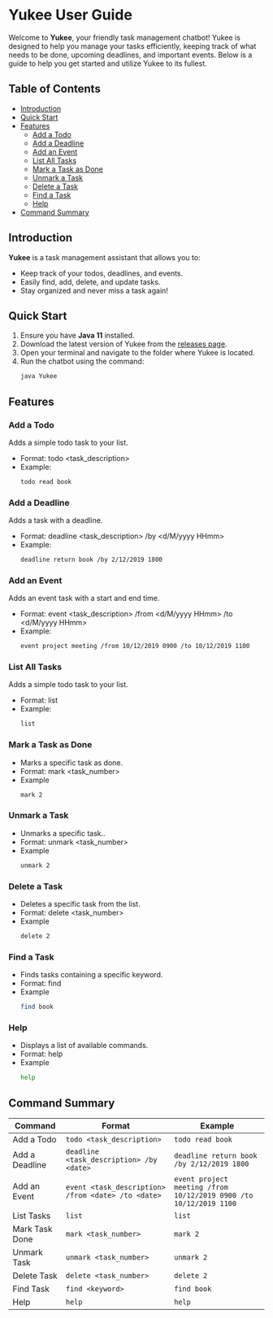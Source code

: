 # Yukee User Guide

Welcome to **Yukee**, your friendly task management chatbot! Yukee is designed to help you manage your tasks efficiently, keeping track of what needs to be done, upcoming deadlines, and important events. Below is a guide to help you get started and utilize Yukee to its fullest.

## Table of Contents
- [Introduction](#introduction)
- [Quick Start](#quick-start)
- [Features](#features)
    - [Add a Todo](#add-a-todo)
    - [Add a Deadline](#add-a-deadline)
    - [Add an Event](#add-an-event)
    - [List All Tasks](#list-all-tasks)
    - [Mark a Task as Done](#mark-a-task-as-done)
    - [Unmark a Task](#unmark-a-task)
    - [Delete a Task](#delete-a-task)
    - [Find a Task](#find-a-task)
    - [Help](#help)
- [Command Summary](#command-summary)

## Introduction
**Yukee** is a task management assistant that allows you to:
- Keep track of your todos, deadlines, and events.
- Easily find, add, delete, and update tasks.
- Stay organized and never miss a task again!

## Quick Start
1. Ensure you have **Java 11** installed.
2. Download the latest version of Yukee from the [releases page](https://github.com/YukeeHong/ip/releases).
3. Open your terminal and navigate to the folder where Yukee is located.
4. Run the chatbot using the command:
   ```sh
   java Yukee

## Features

### Add a Todo
Adds a simple todo task to your list.
- Format: todo <task_description>
- Example: 
    ```sh
  todo read book


### Add a Deadline

Adds a task with a deadline.
- Format: deadline <task_description> /by <d/M/yyyy HHmm>
- Example:
    ```sh
  deadline return book /by 2/12/2019 1800

### Add an Event

Adds an event task with a start and end time.
- Format: event <task_description> /from <d/M/yyyy HHmm> /to <d/M/yyyy HHmm>
- Example:
    ```sh
  event project meeting /from 10/12/2019 0900 /to 10/12/2019 1100

### List All Tasks

Adds a simple todo task to your list.
- Format: list
- Example:
    ```sh
  list
  
### Mark a Task as Done

- Marks a specific task as done.
- Format: mark <task_number>
- Example
    ```sh
  mark 2

### Unmark a Task

- Unmarks a specific task..
- Format: unmark <task_number>
- Example
    ```sh
  unmark 2


### Delete a Task

- Deletes a specific task from the list.
- Format: delete <task_number>
- Example
    ```sh
  delete 2

### Find a Task

- Finds tasks containing a specific keyword.
- Format: find <keyword>
- Example
    ```sh
  find book
  
### Help

- Displays a list of available commands.
- Format: help
- Example
    ```sh
  help
  

## Command Summary
| Command           | Format                                      | Example                                 |
|-------------------|--------------------------------------------|-----------------------------------------|
| Add a Todo        | `todo <task_description>`                  | `todo read book`                        |
| Add a Deadline    | `deadline <task_description> /by <date>`   | `deadline return book /by 2/12/2019 1800` |
| Add an Event      | `event <task_description> /from <date> /to <date>` | `event project meeting /from 10/12/2019 0900 /to 10/12/2019 1100` |
| List Tasks        | `list`                                     | `list`                                  |
| Mark Task Done    | `mark <task_number>`                       | `mark 2`                                |
| Unmark Task       | `unmark <task_number>`                     | `unmark 2`                              |
| Delete Task       | `delete <task_number>`                     | `delete 2`                              |
| Find Task         | `find <keyword>`                           | `find book`                             |
| Help              | `help`                                     | `help`                                  |



